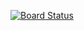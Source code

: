 [![Board Status](https://dev.azure.com/sdonich/d7cd1aa0-ead9-4b58-92d3-b6d7f3c9b9a3/be93b24a-2e63-417d-9826-cf16c0d3df71/_apis/work/boardbadge/1dbbe6a5-50ef-444b-8982-3a5316455ceb)](https://dev.azure.com/sdonich/d7cd1aa0-ead9-4b58-92d3-b6d7f3c9b9a3/_boards/board/t/be93b24a-2e63-417d-9826-cf16c0d3df71/Microsoft.RequirementCategory)